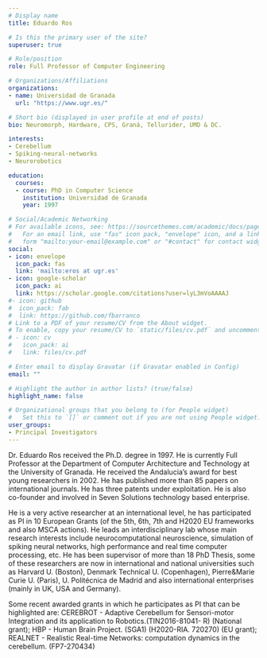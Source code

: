 ```yaml
---
# Display name
title: Eduardo Ros

# Is this the primary user of the site?
superuser: true

# Role/position
role: Full Professor of Computer Engineering

# Organizations/Affiliations
organizations:
- name: Universidad de Granada
  url: "https://www.ugr.es/"

# Short bio (displayed in user profile at end of posts)
bio: Neuromorph, Hardware, CPS, Graná, Tellurider, UMD & DC.

interests:
- Cerebellum
- Spiking-neural-networks
- Neurorobotics

education:
  courses:  
  - course: PhD in Computer Science
    institution: Universidad de Granada
    year: 1997

# Social/Academic Networking
# For available icons, see: https://sourcethemes.com/academic/docs/page-builder/#icons
#   For an email link, use "fas" icon pack, "envelope" icon, and a link in the
#   form "mailto:your-email@example.com" or "#contact" for contact widget.
social:
- icon: envelope
  icon_pack: fas
  link: 'mailto:eros at ugr.es'
- icon: google-scholar
  icon_pack: ai
  link: https://scholar.google.com/citations?user=lyL3mVoAAAAJ
#- icon: github
#  icon_pack: fab
#  link: https://github.com/fbarranco
# Link to a PDF of your resume/CV from the About widget.
# To enable, copy your resume/CV to `static/files/cv.pdf` and uncomment the lines below.
# - icon: cv
#   icon_pack: ai
#   link: files/cv.pdf

# Enter email to display Gravatar (if Gravatar enabled in Config)
email: ""

# Highlight the author in author lists? (true/false)
highlight_name: false

# Organizational groups that you belong to (for People widget)
#   Set this to `[]` or comment out if you are not using People widget.
user_groups:
- Principal Investigators
---
```


Dr. Eduardo Ros received the Ph.D. degree in 1997. He is currently Full Professor at the Department of Computer Architecture and Technology at the University of Granada. He received the Andalucia’s award for best young researchers in 2002. He has published more than 85 papers on international journals. He has three patents under exploitation. He is also co-founder and involved in Seven Solutions technology based enterprise.

He is a very active researcher at an international level, he has participated as PI in 10 European Grants (of the 5th, 6th, 7th and H2020 EU frameworks and also MSCA actions). He leads an interdisciplinary lab whose main research interests include neurocomputational neuroscience, simulation of spiking neural networks, high performance and real time computer processing, etc. He has been supervisor of more than 18 PhD Thesis, some of these researchers are now in international and national universities such as Harvard U. (Boston), Denmark Technical U. (Copenhagen), Pierre&Marie Curie U. (Paris), U. Politécnica de Madrid and also international enterprises (mainly in UK, USA and Germany).

Some recent awarded grants in which he participates as PI that can be highlighted are: CEREBROT - Adaptive Cerebellum for Sensori-motor Integration and its application to Robotics.(TIN2016-81041- R) (National grant); HBP - Human Brain Project. (SGA1) (H2020-RIA. 720270) (EU grant); REALNET - Realistic Real-time Networks: computation dynamics in the cerebellum. (FP7-270434)

